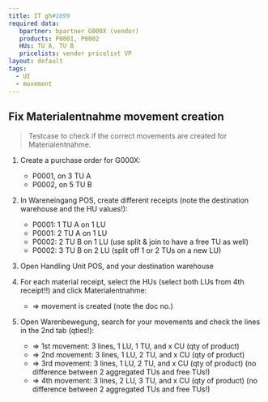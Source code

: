 ```yaml
---
title: IT gh#1099
required data:
   bpartner: bpartner G000X (vendor)
   products: P0001, P0002
   HUs: TU A, TU B
   pricelists: vendor pricelist VP   
layout: default
tags:
  - UI
  - movement
---
```

## Fix Materialentnahme movement creation 

> Testcase to check if the correct movements are created for Materialentnahme.

1. Create a purchase order for G000X:
	* P0001, on 3 TU A
	* P0002, on 5 TU B
	
1. In Wareneingang POS, create different receipts (note the destination warehouse and the HU values!):
	* P0001: 1 TU A on 1 LU
	* P0001: 2 TU A on 1 LU 
	* P0002: 2 TU B on 1 LU (use split & join to have a free TU as well)
	* P0002: 3 TU B on 2 LU (split off 1 or 2 TUs on a new LU)
	
1. Open Handling Unit POS, and your destination warehouse

1. For each material receipt, select the HUs (select both LUs from 4th receipt!!) and click Materialentnahme:
	* => movement is created (note the doc no.)
	
1. Open Warenbewegung, search for your movements and check the lines in the 2nd tab (qties!):
	* => 1st movement: 3 lines, 1 LU, 1 TU, and x CU (qty of product)
	* => 2nd movement: 3 lines, 1 LU, 2 TU, and x CU (qty of product)
	* => 3rd movement: 3 lines, 1 LU, 2 TU, and x CU (qty of product) (no difference between 2 aggregated TUs and free TUs!)
	* => 4th movement: 3 lines, 2 LU, 3 TU, and x CU (qty of product) (no difference between 2 aggregated TUs and free TUs!)
